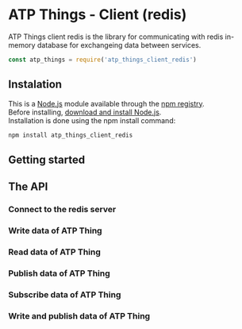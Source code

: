 # ATP Things - Client (redis)

ATP Things client redis is the library for communicating with redis in-memory database for exchangeing data between services.
```js
const atp_things = require('atp_things_client_redis')
```
## Instalation 
This is a [Node.js](https://nodejs.org/en/) module available through the [npm registry](https://www.npmjs.com/).  
Before installing, [download and install Node.js](https://nodejs.org/en/download/).  
Installation is done using the npm install command:
```bash
npm install atp_things_client_redis
```
## Getting started
## The API
### Connect to the redis server

### Write data of ATP Thing
### Read data of ATP Thing
### Publish data of ATP Thing
### Subscribe data of ATP Thing
### Write and publish data of ATP Thing